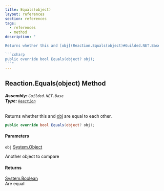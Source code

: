 ```yaml
---
title: Equals(object)
layout: references
section: references
tags:
  - references
  - method
description: "

Returns whether this and [obj](Reaction.Equals(object)#Guilded.NET.Base.Content.Reaction.Equals(object).obj 'Guilded.NET.Base.Content.Reaction.Equals(object).obj') are equal to each other.

```csharp
public override bool Equals(object? obj);
```"
---
```


## Reaction.Equals(object) Method
###### **Assembly:** `Guilded.NET.Base`<br/>**Type:** [`Reaction`](Reaction 'Guilded.NET.Base.Content.Reaction')

Returns whether this and [obj](Reaction.Equals(object)#Guilded.NET.Base.Content.Reaction.Equals(object).obj 'Guilded.NET.Base.Content.Reaction.Equals(object).obj') are equal to each other.

```csharp
public override bool Equals(object? obj);
```
#### Parameters

<a name='Guilded.NET.Base.Content.Reaction.Equals(object).obj'></a>

`obj` [System.Object](https://docs.microsoft.com/en-us/dotnet/api/System.Object 'System.Object')

Another object to compare

#### Returns
[System.Boolean](https://docs.microsoft.com/en-us/dotnet/api/System.Boolean 'System.Boolean')  
Are equal